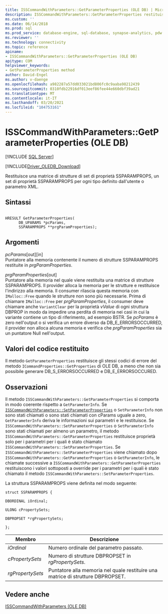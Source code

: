 ```yaml
---
title: ISSCommandWithParameters::GetParameterProperties (OLE DB) | Microsoft Docs
description: ISSCommandWithParameters::GetParameterProperties restituisce una matrice di strutture di set di proprietà in OLE DB Driver per SQL Server, una per ogni parametro XML o definito dall'utente.
ms.custom: ''
ms.date: 06/14/2018
ms.prod: sql
ms.prod_service: database-engine, sql-database, synapse-analytics, pdw
ms.reviewer: ''
ms.technology: connectivity
ms.topic: reference
apiname:
- ISSCommandWithParameters::GetParameterProperties (OLE DB)
apitype: COM
helpviewer_keywords:
- GetParameterProperties method
author: David-Engel
ms.author: v-daenge
ms.openlocfilehash: a982287a57dd033021bd806fc0c9aaba98212439
ms.sourcegitcommit: 0310fdb22916df013eef86fee44e660dbf39ad21
ms.translationtype: MT
ms.contentlocale: it-IT
ms.lasthandoff: 03/20/2021
ms.locfileid: "104753161"
---
```

# <a name="isscommandwithparametersgetparameterproperties-ole-db"></a>ISSCommandWithParameters::GetParameterProperties (OLE DB)
[!INCLUDE [SQL Server](../../../includes/applies-to-version/sql-asdb-asdbmi-asa-pdw.md)]

[!INCLUDE[Driver_OLEDB_Download](../../../includes/driver_oledb_download.md)]

  Restituisce una matrice di strutture di set di proprietà SSPARAMPROPS, un set di proprietà SSPARAMPROPS per ogni tipo definito dall'utente o parametro XML.  
  
## <a name="syntax"></a>Sintassi  
  
```  
  
HRESULT GetParameterProperties(  
      DB_UPARAMS *pcParams,  
      SSPARAMPROPS **prgParamProperties);  
```  
  
## <a name="arguments"></a>Argomenti  
 *pcParams*[out][in]  
 Puntatore alla memoria contenente il numero di strutture SSPARAMPROPS restituite in *prgParamProperties*.  
  
 *prgParamProperties*[out]  
 Puntatore alla memoria nel quale viene restituita una matrice di strutture SSPARAMPROPS. Il provider alloca la memoria per le strutture e restituisce l'indirizzo alla memoria. Il consumer rilascia questa memoria con `IMalloc::Free` quando le strutture non sono più necessarie. Prima di chiamare `IMalloc::Free` per *prgParamProperties*, il consumer deve chiamare anche `VariantClear` per la proprietà *vValue* di ogni struttura DBPROP in modo da impedire una perdita di memoria nei casi in cui la variante contiene un tipo di riferimento, ad esempio BSTR. Se *pcParams* è zero nell'output o si verifica un errore diverso da DB_E_ERRORSOCCURRED, il provider non alloca alcuna memoria e verifica che *prgParamProperties* sia un puntatore Null nell'output.  
  
## <a name="return-code-values"></a>Valori del codice restituito  
 Il metodo `GetParameterProperties` restituisce gli stessi codici di errore del metodo `ICommandProperties::GetProperties` di OLE DB, a meno che non sia possibile generare DB_S_ERRORSOCCURRED e DB_E_ERRORSOCCURED.  
  
## <a name="remarks"></a>Osservazioni  
 Il metodo `ISSCommandWithParameters::GetParameterProperties` si comporta in modo coerente rispetto a `GetParameterInfo`. Se [`ISSCommandWithParameters::SetParameterProperties`](../../oledb/ole-db-interfaces/isscommandwithparameters-setparameterproperties-ole-db.md) o `SetParameterInfo` non sono stati chiamati o sono stati chiamati con cParams uguale a zero, `GetParameterInfo` deriva le informazioni sui parametri e le restituisce. Se `ISSCommandWithParameters::SetParameterProperties` o `SetParameterInfo` sono stati chiamati per almeno un parametro, il metodo `ISSCommandWithParameters::GetParameterProperties` restituisce proprietà solo per i parametri per i quali è stato chiamato `ISSCommandWithParameters::SetParameterProperties`. Se `ISSCommandWithParameters::SetParameterProperties` viene chiamato dopo `ISSCommandWithParameters::GetParameterProperties` o `GetParameterInfo`, le chiamate successive a `ISSCommandWithParameters::GetParameterProperties` restituiscono i valori sottoposti a override per i parametri per i quali è stato chiamato il metodo `ISSCommandWithParameters::SetParameterProperties`.  
  
 La struttura SSPARAMPROPS viene definita nel modo seguente:  
  
 `struct SSPARAMPROPS {`  
  
 `DBORDINAL iOrdinal;`  
  
 `ULONG cPropertySets;`  
  
 `DBPROPSET *rgPropertySets;`  
  
 `};`  
  
|Membro|Descrizione|  
|------------|-----------------|  
|*iOrdinal*|Numero ordinale del parametro passato.|  
|*cPropertySets*|Numero di strutture DBPROPSET in *rgPropertySets*.|  
|*rgPropertySets*|Puntatore alla memoria nel quale restituire una matrice di strutture DBPROPSET.|  
  
## <a name="see-also"></a>Vedere anche  
 [ISSCommandWithParameters &#40;OLE DB&#41;](../../oledb/ole-db-interfaces/isscommandwithparameters-ole-db.md)  
  
  
